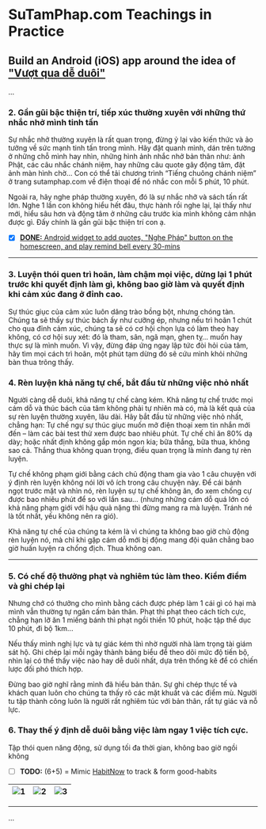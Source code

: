 # SuTamPhap.com Teachings in Practice

## Build an Android (iOS) app around the idea of ["Vượt qua dễ duôi"](https://sutamphap.com/hoi-dap-3-vuot-qua-de-duoi/)

...

### 2. Gần gũi bậc thiện trí, tiếp xúc thường xuyên với những thứ nhắc nhở mình tinh tấn

Sự nhắc nhở thường xuyên là rất quan trọng, đừng ỷ lại vào kiến thức và ảo tưởng về sức mạnh tinh tấn trong mình. Hãy đặt quanh mình, dán trên tường ở những chỗ mình hay nhìn, những hình ảnh nhắc nhở bản thân như: ảnh Phật, các câu nhắc chánh niệm, hay những câu quote gây động tâm, đặt ảnh màn hình chờ… Con có thể tải chương trình “Tiếng chuông chánh niệm” ở trang sutamphap.com về điện thoại để nó nhắc con mỗi 5 phút, 10 phút.

Ngoài ra, hãy nghe pháp thường xuyên, đó là sự nhắc nhở và sách tấn rất lớn. Nghe 1 lần con không hiểu hết đâu, thực hành rồi nghe lại, lại thấy như mới, hiểu sâu hơn và động tâm ở những câu trước kia mình không cảm nhận được gì. Đấy chính là gần gũi bậc thiện trí con ạ.

- [x] [**DONE:** Android widget to add quotes, "Nghe Pháp" button on the homescreen, and play remind bell every 30-mins](docs/widget.md)

- - - 

### 3. Luyện thói quen trì hoãn, làm chậm mọi việc, dừng lại 1 phút trước khi quyết định làm gì, không bao giờ làm và quyết định khi cảm xúc đang ở đỉnh cao.

Sự thúc giục của cảm xúc luôn dâng trào bồng bột, nhưng chóng tàn. Chúng ta sẽ thấy sự thúc bách ấy như cưỡng ép, nhưng nếu trì hoãn 1 chút cho qua đỉnh cảm xúc, chúng ta sẽ có cơ hội chọn lựa có làm theo hay không, có cơ hội suy xét: đó là tham, sân, ngã mạn, ghen tỵ… muốn hay thực sự là mình muốn. Vì vậy, đừng đáp ứng ngay lập tức đòi hỏi của tâm, hãy tìm mọi cách trì hoãn, một phút tạm dừng đó sẽ cứu mình khỏi những bàn thua trông thấy.

### 4. Rèn luyện khả năng tự chế, bắt đầu từ những việc nhỏ nhất

Người càng dễ duôi, khả năng tự chế càng kém. Khả năng tự chế trước mọi cám dỗ và thúc bách của tâm không phải tự nhiên mà có, mà là kết quả của sự rèn luyện thường xuyên, lâu dài. Hãy bắt đầu từ những việc nhỏ nhất, chẳng hạn: Tự chế ngự sự thúc giục muốn mở điện thoại xem tin nhắn mới đến – làm các bài test thử xem được bao nhiêu phút. Tự chế chỉ ăn 80% dạ dày; hoặc nhất định không gắp món ngon kia; bữa thắng, bữa thua, không sao cả. Thắng thua không quan trọng, điều quan trọng là mình đang tự rèn luyện.

Tự chế không phạm giới bằng cách chủ động tham gia vào 1 câu chuyện với ý định rèn luyện không nói lời vô ích trong câu chuyện này. Để cái bánh ngọt trước mặt và nhìn nó, rèn luyện sự tự chế không ăn, đo xem chống cự được bao nhiêu phút để so với lần sau… (nhưng những cám dỗ quá lớn có khả năng phạm giới với hậu quả nặng thì đừng mang ra mà luyện. Tránh né là tốt nhất, yếu không nên ra gió).

Khả năng tự chế của chúng ta kém là vì chúng ta không bao giờ chủ động rèn luyện nó, mà chỉ khi gặp cám dỗ mới bị động mang đội quân chẳng bao giờ huấn luyện ra chống địch. Thua không oan.

- - - 

### 5. Có chế độ thưởng phạt và nghiêm túc làm theo. Kiểm điểm và ghi chép lại

Nhưng chớ có thưởng cho mình bằng cách được phép làm 1 cái gì có hại mà mình vẫn thường tự ngăn cấm bản thân. Phạt thì phạt theo cách tích cực, chẳng hạn lỡ ăn 1 miếng bánh thì phạt ngồi thiền 10 phút, hoặc tập thể dục 10 phút, đi bộ 1km...

Nếu thấy mình nghị lực và tự giác kém thì nhờ người nhà làm trọng tài giám sát hộ. Ghi chép lại mỗi ngày thành bảng biểu để theo dõi mức độ tiến bộ, nhìn lại có thể thấy việc nào hay dễ duôi nhất, dựa trên thống kê để có chiến lược đối phó thích hợp.

Đừng bao giờ nghĩ rằng mình đã hiểu bản thân. Sự ghi chép thực tế và khách quan luôn cho chúng ta thấy rõ các mặt khuất và các điểm mù. Người tu tập thành công luôn là người rất nghiêm túc với bản thân, rất tự giác và nỗ lực.

### 6. Thay thế ý định dễ duôi bằng việc làm ngay 1 việc tích cực.

Tập thói quen năng động, sử dụng tối đa thời gian, không bao giờ ngồi không

- [ ] **TODO:** (6+5) = Mimic [HabitNow](https://play.google.com/store/apps/details?id=com.habitnow) to track & form good-habits

| ![1](https://play-lh.googleusercontent.com/-oMKK_tov5OFjQHc0cIhz8CgD67xFKUqv0fvrvLL7_ncQp_liszs1LjCCszJx1avcb9B=w1440-h620)| ![2](https://play-lh.googleusercontent.com/mkWhNHo-8hAoHcj05Yghf8d-Lc0XW2UJs-wnkahQ_XihUh90onR14lNb_Sk1oPLh4UA=w1440-h620) | ![3](https://play-lh.googleusercontent.com/1XsphzsX_jx2ckAkt_HUuP942FEwtc_cz0xlakMzJWkB0zh9zqU1wTfJVPE1MSrfegY=w1440-h620) |
| ------------------- |:---------------------:|:---------------------:|


- - - 

...


